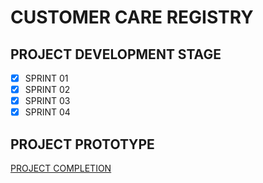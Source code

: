 # CUSTOMER CARE REGISTRY
## PROJECT DEVELOPMENT STAGE
- [x] SPRINT 01
- [x] SPRINT 02
- [x] SPRINT 03
- [x] SPRINT 04

## PROJECT PROTOTYPE
[PROJECT COMPLETION](file:///C:/Users/student.HICETAERO29/Downloads/Customer%20Care%20Registry.html)


